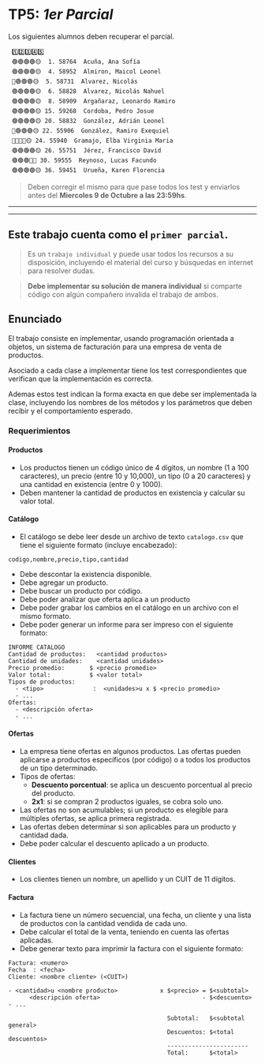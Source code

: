 # TP5: *1er Parcial*


Los siguientes alumnos deben recuperar el parcial.
```
 1️⃣2️⃣3️⃣4️⃣5️⃣
 🟢🟢🟢🟢🟡  1. 58764  Acuña, Ana Sofía                        
 🟢🟢🟢🟢🟡  4. 58952  Almiron, Maicol Leonel                  
 🔴🟢🟢🟢🟡  5. 58731  Alvarez, Nicolás                        
 🟢🟢🟢🟢🟡  6. 58828  Alvarez, Nicolás Nahuel                 
 🟢🟢🟢🟢🟡  8. 58909  Argañaraz, Leonardo Ramiro              
 🟢🟢🟢🟢🟡 15. 59268  Cordoba, Pedro Josue                    
 🟢🟢🟢🟢🟡 20. 58832  González, Adrián Leonel                 
 🔴🟢🟢🟢🟡 22. 55906  González, Ramiro Exequiel               
 🔴🔴🔴🔴🟡 24. 55940  Gramajo, Elba Virginia Maria            
 🟢🟢🟢🟢🟡 26. 55751  Jérez, Francisco David                  
 🟢🟢🟢🔴🔴 30. 59555  Reynoso, Lucas Facundo                  
 🟢🟢🟢🟢🟡 36. 59451  Urueña, Karen Florencia                 
```
> 
> Deben corregir el mismo para que pase todos los test y enviarlos antes del 
> **Miercoles 9 de Octubre a las 23:59hs**.
> 

------
------


## Este trabajo cuenta como el `primer parcial`.
>  
> Es un `trabajo individual` y puede usar todos los recursos a su disposición, incluyendo el material del curso y búsquedas en internet para resolver dudas. 

> **Debe implementar su solución de manera individual** si comparte código con algún compañero invalida el trabajo de ambos.

## Enunciado

El trabajo consiste en implementar, usando programación orientada a objetos, un sistema de facturación para una empresa de venta de productos.

Asociado a cada clase a implementar tiene los test correspondientes que verifican que la implementación es correcta.

Ademas estos test indican la forma exacta en que debe ser implementada la clase, incluyendo los nombres de los métodos y los parámetros que deben recibir y el comportamiento esperado.

### Requerimientos

#### Productos

- Los productos tienen un código único de 4 dígitos, un nombre (1 a 100 caracteres), un precio (entre 10 y 10,000), un tipo (0 a 20 caracteres) y una cantidad en existencia (entre 0 y 1000).
- Deben mantener la cantidad de productos en existencia y calcular su valor total.

#### Catálogo

- El catálogo se debe leer desde un archivo de texto `catalogo.csv` que tiene el siguiente formato (incluye encabezado):

```text 
codigo,nombre,precio,tipo,cantidad
```

- Debe descontar la existencia disponible.
- Debe agregar un producto.
- Debe buscar un producto por código.
- Debe poder analizar que oferta aplica a un producto
- Debe poder grabar los cambios en el catálogo en un archivo con el mismo formato.
- Debe poder generar un informe para ser impreso con el siguiente formato:

```text
INFORME CATALOGO 
Cantidad de productos:   <cantidad productos>
Cantidad de unidades:    <cantidad unidades>
Precio promedio:       $ <precio promedio>
Valor total:           $ <valor total>
Tipos de productos: 
  - <tipo>              :  <unidades>u x $ <precio promedio>
  - ...
Ofertas:
  - <descripción oferta>
  - ...
```

#### Ofertas

- La empresa tiene ofertas en algunos productos. Las ofertas pueden aplicarse a productos específicos (por código) o a todos los productos de un tipo determinado.
- Tipos de ofertas:
  - **Descuento porcentual**: se aplica un descuento porcentual al precio del producto.
  - **2x1**: si se compran 2 productos iguales, se cobra solo uno.
- Las ofertas no son acumulables; si un producto es elegible para múltiples ofertas, se aplica primera registrada. 
- Las ofertas deben determinar si son aplicables para un producto y cantidad dada.
- Debe poder calcular el descuento aplicado a un producto.

#### Clientes

- Los clientes tienen un nombre, un apellido y un CUIT de 11 dígitos.

#### Factura

- La factura tiene un número secuencial, una fecha, un cliente y una lista de productos con la cantidad vendida de cada uno.
- Debe calcular el total de la venta, teniendo en cuenta las ofertas aplicadas.
- Debe generar texto para imprimir la factura con el siguiente formato:
```text
Factura: <numero>
Fecha  : <fecha>
Cliente: <nombre cliente> (<CUIT>)

- <cantidad>u <nombre producto>            x $<precio> = $<subtotal>
      <descripción oferta>                             - $<descuento>
- ...

                                             Subtotal:   $<subtotal general>
                                             Descuentos: $<total descuentos>
                                             -----------------------
                                             Total:      $<total>
```
